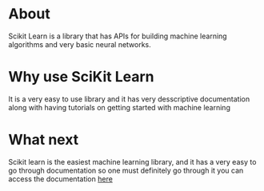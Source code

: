 # About 
Scikit Learn is a library that has APIs for building machine learning algorithms 
and very basic neural networks.
# Why use SciKit Learn
It is a very easy to use library and it has very desscriptive documentation along with having tutorials on getting started with machine learning 
# What next
Scikit learn is the easiest machine learning library, and it has a very easy to go through documentation so one must definitely go through it 
you can access the documentation [here](https://scikit-learn.org/stable/documentation.html)